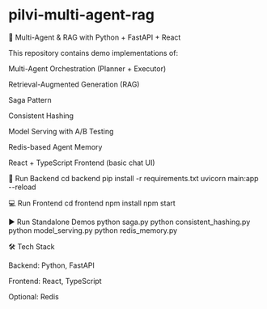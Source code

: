 # pilvi-multi-agent-rag

🤖 Multi-Agent & RAG with Python + FastAPI + React

This repository contains demo implementations of:

Multi-Agent Orchestration (Planner + Executor)

Retrieval-Augmented Generation (RAG)

Saga Pattern

Consistent Hashing

Model Serving with A/B Testing

Redis-based Agent Memory

React + TypeScript Frontend (basic chat UI)

🚀 Run Backend
cd backend
pip install -r requirements.txt
uvicorn main:app --reload

💻 Run Frontend
cd frontend
npm install
npm start

▶️ Run Standalone Demos
python saga.py
python consistent_hashing.py
python model_serving.py
python redis_memory.py

🛠️ Tech Stack

Backend: Python, FastAPI

Frontend: React, TypeScript

Optional: Redis
